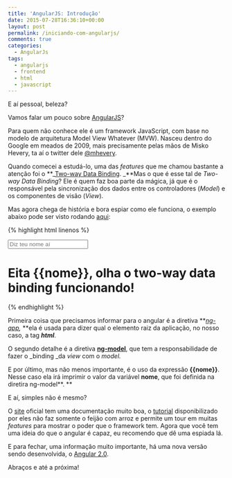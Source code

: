 ```yaml
---
title: 'AngularJS: Introdução'
date: 2015-07-28T16:36:10+00:00
layout: post
permalink: /iniciando-com-angularjs/
comments: true
categories: 
  - AngularJs
tags: 
  - angularjs
  - frontend
  - html
  - javascript
---
```

E aí pessoal, beleza?

Vamos falar um pouco sobre [AngularJS](https://angularjs.org/)?

Para quem não conhece ele é um framework JavaScript, com base no modelo de arquitetura Model View Whatever (MVW). Nasceu dentro do Google em meados de 2009, mais precisamente pelas mãos de Misko Hevery, ta aí o twitter dele [@mhevery](https://twitter.com/mhevery).

Quando comecei a estudá-lo, uma das _features_ que me chamou bastante a atenção foi o **_[Two-way Data Binding](https://docs.angularjs.org/guide/databinding). _**Mas o que é esse tal de _Two-way Data Binding_? Ele é quem faz boa parte da mágica, já que é o responsável pela sincronização dos dados entre os controladores (_Model_) e os componentes de visão (_View_).<!--more-->

Mas agora chega de história e bora espiar como ele funciona, o exemplo abaixo pode ser visto rodando <a href="http://plnkr.co/edit/XmYU3IakxpEWHqyR9SDX?p=preview" target="_blank">aqui</a>:

{% highlight html linenos %}
<!DOCTYPE html>
<html ng-app>
  <head>
   <meta charset="utf-8">	
  </head>

  <body>
    <input type="text" ng-model="nome" placeholder="Diz teu nome aí">
    <h1>Eita {{nome}}, olha o two-way data binding funcionando!</h1>
    <script src="https://ajax.googleapis.com/ajax/libs/angularjs/1.4.3/angular.min.js"></script>
  </body>
</html>
{% endhighlight %}

Primeira coisa que precisamos informar para o angular é a diretiva **_[ng-app](https://docs.angularjs.org/api/ng/directive/ngApp),_ **ela é usada para dizer qual o elemento raiz da aplicação, no nosso caso, a tag **_html_**.

O segundo detalhe é a diretiva **[ng-model](https://docs.angularjs.org/api/ng/directive/ngModel)**, que tem a responsabilidade de fazer o _binding _da _view_ com o _model._

E por último, mas não menos importante, é o uso da expressão **&#123;&#123;nome}}**. Nesse caso ela irá imprimir o valor da variável **nome**, que foi definida na diretira ng-model**. **

E aí, simples não é mesmo?

O [site](https://angularjs.org/) oficial tem uma documentação muito boa, o [tutorial](https://docs.angularjs.org/tutorial) disponibilizado por eles não faz somente o feijão com arroz e permite um tour em muitas _features_ para mostrar o poder que o framework tem. Agora que você tem uma ideia do que o angular é capaz, eu recomendo que dê uma espiada lá.

E para fechar, uma informação muito importante, há uma nova versão sendo desenvolvida, o [Angular 2.0](https://angular.io/).

Abraços e até a próxima!